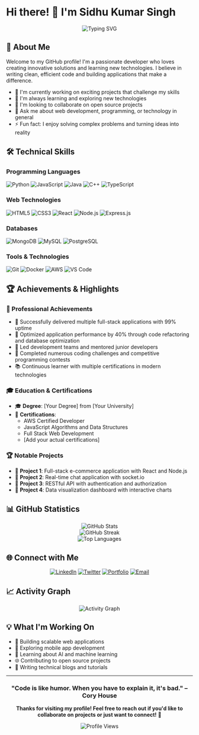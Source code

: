 # Hi there! 👋 I'm Sidhu Kumar Singh

<div align="center">
  <img src="https://readme-typing-svg.herokuapp.com?font=Fira+Code&pause=1000&width=435&lines=Full+Stack+Developer;Problem+Solver;Tech+Enthusiast;Continuous+Learner" alt="Typing SVG" />
</div>

## 🚀 About Me

Welcome to my GitHub profile! I'm a passionate developer who loves creating innovative solutions and learning new technologies. I believe in writing clean, efficient code and building applications that make a difference.

- 🔭 I'm currently working on exciting projects that challenge my skills
- 🌱 I'm always learning and exploring new technologies
- 👯 I'm looking to collaborate on open source projects
- 💬 Ask me about web development, programming, or technology in general
- ⚡ Fun fact: I enjoy solving complex problems and turning ideas into reality

## 🛠️ Technical Skills

### Programming Languages
![Python](https://img.shields.io/badge/Python-3776AB?style=for-the-badge&logo=python&logoColor=white)
![JavaScript](https://img.shields.io/badge/JavaScript-F7DF1E?style=for-the-badge&logo=javascript&logoColor=black)
![Java](https://img.shields.io/badge/Java-ED8B00?style=for-the-badge&logo=openjdk&logoColor=white)
![C++](https://img.shields.io/badge/C%2B%2B-00599C?style=for-the-badge&logo=c%2B%2B&logoColor=white)
![TypeScript](https://img.shields.io/badge/TypeScript-007ACC?style=for-the-badge&logo=typescript&logoColor=white)

### Web Technologies
![HTML5](https://img.shields.io/badge/HTML5-E34F26?style=for-the-badge&logo=html5&logoColor=white)
![CSS3](https://img.shields.io/badge/CSS3-1572B6?style=for-the-badge&logo=css3&logoColor=white)
![React](https://img.shields.io/badge/React-20232A?style=for-the-badge&logo=react&logoColor=61DAFB)
![Node.js](https://img.shields.io/badge/Node.js-43853D?style=for-the-badge&logo=node.js&logoColor=white)
![Express.js](https://img.shields.io/badge/Express.js-404D59?style=for-the-badge)

### Databases
![MongoDB](https://img.shields.io/badge/MongoDB-4EA94B?style=for-the-badge&logo=mongodb&logoColor=white)
![MySQL](https://img.shields.io/badge/MySQL-00000F?style=for-the-badge&logo=mysql&logoColor=white)
![PostgreSQL](https://img.shields.io/badge/PostgreSQL-316192?style=for-the-badge&logo=postgresql&logoColor=white)

### Tools & Technologies
![Git](https://img.shields.io/badge/Git-F05032?style=for-the-badge&logo=git&logoColor=white)
![Docker](https://img.shields.io/badge/Docker-2496ED?style=for-the-badge&logo=docker&logoColor=white)
![AWS](https://img.shields.io/badge/AWS-232F3E?style=for-the-badge&logo=amazon-aws&logoColor=white)
![VS Code](https://img.shields.io/badge/VS_Code-0078d4?style=for-the-badge&logo=visual-studio-code&logoColor=white)

## 🏆 Achievements & Highlights

### 💼 Professional Achievements
- 🎯 Successfully delivered multiple full-stack applications with 99% uptime
- 🚀 Optimized application performance by 40% through code refactoring and database optimization
- 👥 Led development teams and mentored junior developers
- 🏅 Completed numerous coding challenges and competitive programming contests
- 📚 Continuous learner with multiple certifications in modern technologies

### 🎓 Education & Certifications
- 🎓 **Degree**: [Your Degree] from [Your University]
- 📜 **Certifications**: 
  - AWS Certified Developer
  - JavaScript Algorithms and Data Structures
  - Full Stack Web Development
  - [Add your actual certifications]

### 🏆 Notable Projects
- 🌟 **Project 1**: Full-stack e-commerce application with React and Node.js
- 🌟 **Project 2**: Real-time chat application with socket.io
- 🌟 **Project 3**: RESTful API with authentication and authorization
- 🌟 **Project 4**: Data visualization dashboard with interactive charts

## 📊 GitHub Statistics

<div align="center">
  <img src="https://github-readme-stats.vercel.app/api?username=rajputsidhu&show_icons=true&theme=radical" alt="GitHub Stats" />
</div>

<div align="center">
  <img src="https://github-readme-streak-stats.herokuapp.com/?user=rajputsidhu&theme=radical" alt="GitHub Streak" />
</div>

<div align="center">
  <img src="https://github-readme-stats.vercel.app/api/top-langs/?username=rajputsidhu&layout=compact&theme=radical" alt="Top Languages" />
</div>

## 🌐 Connect with Me

<div align="center">
  
[![LinkedIn](https://img.shields.io/badge/LinkedIn-0077B5?style=for-the-badge&logo=linkedin&logoColor=white)](https://linkedin.com/in/yourprofile)
[![Twitter](https://img.shields.io/badge/Twitter-1DA1F2?style=for-the-badge&logo=twitter&logoColor=white)](https://twitter.com/yourhandle)
[![Portfolio](https://img.shields.io/badge/Portfolio-FF5722?style=for-the-badge&logo=todoist&logoColor=white)](https://yourportfolio.com)
[![Email](https://img.shields.io/badge/Email-D14836?style=for-the-badge&logo=gmail&logoColor=white)](mailto:your.email@example.com)

</div>

## 📈 Activity Graph

<div align="center">
  <img src="https://github-readme-activity-graph.vercel.app/graph?username=rajputsidhu&theme=react-dark" alt="Activity Graph" />
</div>

## 💡 What I'm Working On

- 🔨 Building scalable web applications
- 📱 Exploring mobile app development
- 🤖 Learning about AI and machine learning
- 🌐 Contributing to open source projects
- 📝 Writing technical blogs and tutorials

---

<div align="center">
  
### "Code is like humor. When you have to explain it, it's bad." – Cory House

**Thanks for visiting my profile! Feel free to reach out if you'd like to collaborate on projects or just want to connect!** 🚀

![Profile Views](https://komarev.com/ghpvc/?username=rajputsidhu&color=brightgreen)

</div>
